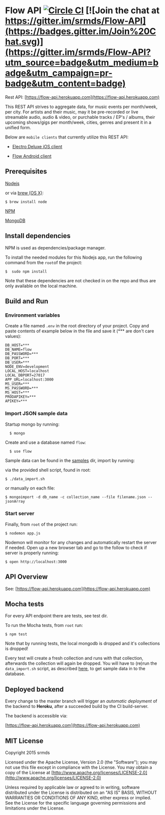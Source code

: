 # Flow API [![Circle CI](https://circleci.com/gh/srmds/Flow-API/tree/master.svg?style=shield&circle-token=46d1551fd9854de4f8ca53006186dc35aeeb6889)](https://circleci.com/gh/srmds/Flow-API/tree/master) [![Join the chat at https://gitter.im/srmds/Flow-API](https://badges.gitter.im/Join%20Chat.svg)](https://gitter.im/srmds/Flow-API?utm_source=badge&utm_medium=badge&utm_campaign=pr-badge&utm_content=badge)

Rest API: [https://flow-api.herokuapp.com](https://flow-api.herokuapp.com)

This REST API strives to aggregate data, for music events per month/week, per city. For artists and their music, may it be pre-recorded or live streamable audio, audio & video, or purchable tracks / EP's / albums, their upcoming shows/gigs per month/week, cities, genres and present it in a unified form.

Below are `mobile clients` that currently utilize this REST API:

* [Electro Deluxe iOS client](https://github.com/srmds/ElectroDeluxe-iOS-Obj-C)

* [Flow Android client](https://github.com/srmds/Flow-Android-client)

## Prerequisites

[Nodejs](https://nodejs.org)

or via [brew (OS X)](http://brew.sh):

    $ brew install node

[NPM](https://www.npmjs.com)

[MongoDB](https://www.mongodb.org)


## Install dependencies

NPM is used as dependencies/package manager.

To install the needed modules for this Nodejs app,
run the following command from the `root`of the project:

    $  sudo npm install

Note that these dependencies are not checked in on the repo
and thus are only available on the local machine.

## Build and Run

### Environment variables

Create a file named `.env` in the root directory of your project. Copy and paste contents of example below in the file and save it (*** are don't care values):

    DB_HOST=***
    DB_NAME=flow
    DB_PASSWORD=***
    DB_PORT=***
    DB_USER=***
    NODE_ENV=development
    LOCAL_HOST=localhost
    LOCAL_DBPORT=27017
    APP_URL=localhost:3000
    MS_USER=***
    MS_PASSWORD=***
    MS_HOST=***
    PRODAPIKEY=***
    APIKEY=***

### Import JSON sample data

Startup mongo by running:

	  $ mongo

Create and use a database named `flow`:

	  $ use flow


Sample data can be found in the [samples](https://github.com/srmds/FlowAPI/tree/master/samples) dir, import by running:

via the provided shell script, found in root:

    $ ./data_import.sh

or manually on each file:

    $ mongoimport -d db_name -c collection_name --file filename.json --jsonArray

### Start server

Finally, from `root` of the project run:

    $ nodemon app.js

Nodemon will monitor for any changes and automatically restart the server if needed.
Open up a new browser tab and go to the follow to check if server is properly running:

    $ open http://localhost:3000

## API Overview

See: [https://flow-api.herokuapp.com](https://flow-api.herokuapp.com)


## Mocha tests

For every API endpoint there are tests, see test dir.

To run the Mocha tests, from `root` run:

    $ npm test

Note that by running tests, the local mongodb is dropped and it's collections is dropped!

Every test will create a fresh collection and runs with that collection, afterwards
the collection will again be dropped. You will have to (re)run the `data_import.sh` script, as described [here](https://github.com/srmds/FlowAPI#import-json-sample-data), to
get sample data in to the database.

## Deployed backend
Every change to the master branch will trigger an *automatic deployment*
of the backend to **Heroku**, after a succeeded build by the CI build-server.

The backend is accessible via:

[https://flow-api.herokuapp.com](https://flow-api.herokuapp.com)

## MIT License
Copyright 2015 srmds

Licensed under the Apache License, Version 2.0 (the "Software");
you may not use this file except in compliance with the License.
You may obtain a copy of the License at [http://www.apache.org/licenses/LICENSE-2.0](http://www.apache.org/licenses/LICENSE-2.0)

Unless required by applicable law or agreed to in writing, software
distributed under the License is distributed on an "AS IS" BASIS,
WITHOUT WARRANTIES OR CONDITIONS OF ANY KIND, either express or implied.
See the License for the specific language governing permissions and
limitations under the License.
